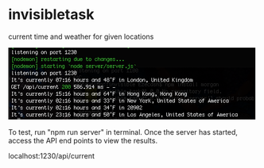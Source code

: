 # invisibletask

current time and weather for given locations

![Image of Input Results In Terminal](/input_results.png)

To test, run "npm run server" in terminal. Once the server has started, access the API end points to view the results.

localhost:1230/api/current

